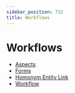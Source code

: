```yaml
---
sidebar_position: 732
title: Workflows
---
```


# Workflows

* [Aspects](aspects/index)
* [Forms](forms/index)
* [Homonym Entity Link](homonymentitylink/index "Homonym Entity Link")
* [Workflow](workflow/index "Workflow")